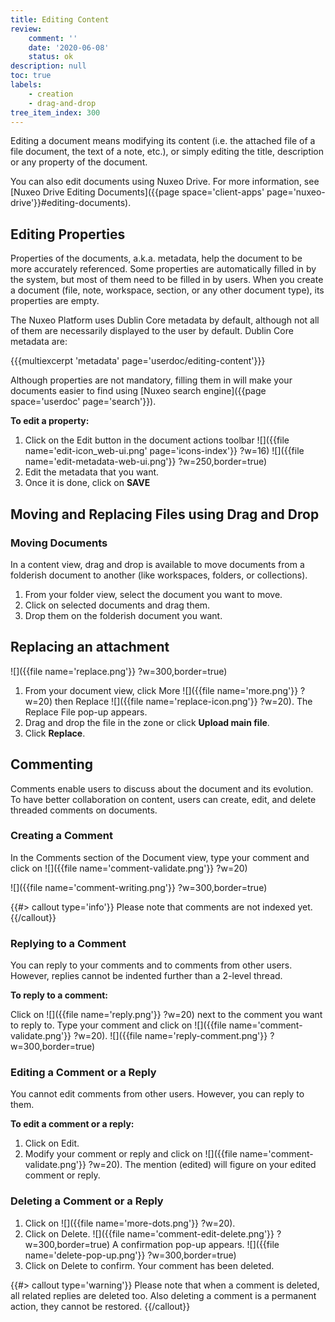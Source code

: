 ```yaml
---
title: Editing Content
review:
    comment: ''
    date: '2020-06-08'
    status: ok
description: null
toc: true
labels:
    - creation
    - drag-and-drop
tree_item_index: 300
---
```

Editing a document means modifying its content (i.e. the attached file of a file document, the text of a note, etc.), or simply editing the title, description or any property of the document.

You can also edit documents using Nuxeo Drive. For more information, see [Nuxeo Drive Editing Documents]({{page space='client-apps' page='nuxeo-drive'}}#editing-documents).

## Editing Properties

Properties of the documents, a.k.a. metadata, help the document to be more accurately referenced. Some properties are automatically filled in by the system, but most of them need to be filled in by users. When you create a document (file, note, workspace, section, or any other document type), its properties are empty.

The Nuxeo Platform uses Dublin Core metadata by default, although not all of them are necessarily displayed to the user by default. Dublin Core metadata are:

{{{multiexcerpt 'metadata' page='userdoc/editing-content'}}}

Although properties are not mandatory, filling them in will make your documents easier to find using [Nuxeo search engine]({{page space='userdoc' page='search'}}).

**To edit a property:**

1. Click on the Edit button in the document actions toolbar ![]({{file name='edit-icon_web-ui.png' page='icons-index'}} ?w=16)
    ![]({{file name='edit-metadata-web-ui.png'}} ?w=250,border=true)
2. Edit the metadata that you want.
3. Once it is done, click on **SAVE**

## Moving and Replacing Files using Drag and Drop

### Moving Documents

In a content view, drag and drop is available to move documents from a folderish document to another (like workspaces, folders, or collections).

1. From your folder view, select the document you want to move.
2. Click on selected documents and drag them.
3. Drop them on the folderish document you want.

## Replacing an attachment

![]({{file name='replace.png'}} ?w=300,border=true)

1. From your document view, click More ![]({{file name='more.png'}} ?w=20) then Replace ![]({{file name='replace-icon.png'}} ?w=20).
The Replace File pop-up appears.
2. Drag and drop the file in the zone or click **Upload main file**.
3. Click **Replace**.

## Commenting

Comments enable users to discuss about the document and its evolution. To have better collaboration on content, users can create, edit, and delete threaded comments on documents.

### Creating a Comment

In the Comments section of the Document view, type your comment and click on ![]({{file name='comment-validate.png'}} ?w=20)

![]({{file name='comment-writing.png'}} ?w=300,border=true)

{{#> callout type='info'}} Please note that comments are not indexed yet.{{/callout}}

### Replying to a Comment
You can reply to your comments and to comments from other users. However, replies cannot be indented further than a 2-level thread.

**To reply to a comment:**

Click on ![]({{file name='reply.png'}} ?w=20) next to the comment you want to reply to.
Type your comment and click on ![]({{file name='comment-validate.png'}} ?w=20).
![]({{file name='reply-comment.png'}} ?w=300,border=true)

### Editing a Comment or a Reply
You cannot edit comments from other users. However, you can reply to them.

**To edit a comment or a reply:**

1. Click on Edit.
1. Modify your comment or reply and click on ![]({{file name='comment-validate.png'}} ?w=20).
The mention (edited) will figure on your edited comment or reply.

### Deleting a Comment or a Reply

1. Click on ![]({{file name='more-dots.png'}} ?w=20).
1. Click on Delete. ![]({{file name='comment-edit-delete.png'}} ?w=300,border=true) A confirmation pop-up appears. ![]({{file name='delete-pop-up.png'}} ?w=300,border=true)
1. Click on Delete to confirm. Your comment has been deleted.

{{#> callout type='warning'}} Please note that when a comment is deleted, all related replies are deleted too. Also deleting a comment is a permanent action, they cannot be restored. {{/callout}}
